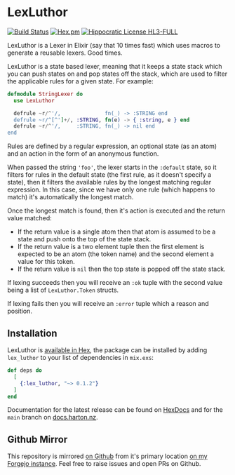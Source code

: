 # LexLuthor

[![Build Status](https://drone.harton.dev/api/badges/james/lex_luthor/status.svg)](https://drone.harton.dev/james/lex_luthor)
[![Hex.pm](https://img.shields.io/hexpm/v/lex_luthor.svg)](https://hex.pm/packages/lex_luthor)
[![Hippocratic License HL3-FULL](https://img.shields.io/static/v1?label=Hippocratic%20License&message=HL3-FULL&labelColor=5e2751&color=bc8c3d)](https://firstdonoharm.dev/version/3/0/full.html)

LexLuthor is a Lexer in Elixir (say that 10 times fast) which uses macros to generate a reusable lexers. Good times.

LexLuthor is a state based lexer, meaning that it keeps a state stack which you can push states on and pop states off the stack, which are used to filter the applicable rules for a given state. For example:

```elixir
defmodule StringLexer do
  use LexLuthor

  defrule ~r/^'/,              fn(_) -> :STRING end
  defrule ~r/^[^']+/, :STRING, fn(e) -> { :string, e } end
  defrule ~r/^'/,     :STRING, fn(_) -> nil end
end
```

Rules are defined by a regular expression, an optional state (as an atom) and an action in the form of an anonymous function.

When passed the string `'foo'`, the lexer starts in the `:default` state, so it filters for rules in the default state (the first rule, as it doesn't specify a state), then it filters the available rules by the longest matching regular expression. In this case, since we have only one rule (which happens to match) it's automatically the longest match.

Once the longest match is found, then it's action is executed and the return value matched:

- If the return value is a single atom then that atom is assumed to be a state and push onto the top of the state stack.
- If the return value is a two element tuple then the first element is expected to be an atom (the token name) and the second element a value for this token.
- If the return value is `nil` then the top state is popped off the state stack.

If lexing succeeds then you will receive an `:ok` tuple with the second value being a list of `LexLuthor.Token` structs.

If lexing fails then you will receive an `:error` tuple which a reason and position.

## Installation

LexLuthor is [available in Hex](https://hex.pm/packages/lex_luthor), the package
can be installed by adding `lex_luthor` to your list of dependencies in
`mix.exs`:

```elixir
def deps do
  [
    {:lex_luthor, "~> 0.1.2"}
  ]
end
```

Documentation for the latest release can be found on
[HexDocs](https://hexdocs.pm/lex_luthor) and for the `main` branch on
[docs.harton.nz](https://docs.harton.nz/james/lex_luthor).

## Github Mirror

This repository is mirrored [on Github](https://github.com/jimsynz/lex_luthor)
from it's primary location [on my Forgejo instance](https://harton.dev/james/lex_luthor).
Feel free to raise issues and open PRs on Github.
